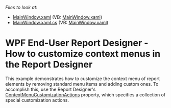 <!-- default file list -->
*Files to look at*:

* [MainWindow.xaml](./CS/CustomizeContextMenus/MainWindow.xaml) (VB: [MainWindow.xaml](./VB/CustomizeContextMenus/MainWindow.xaml))
* [MainWindow.xaml.cs](./CS/CustomizeContextMenus/MainWindow.xaml.cs) (VB: [MainWindow.xaml](./VB/CustomizeContextMenus/MainWindow.xaml))
<!-- default file list end -->
# WPF End-User Report Designer - How to customize context menus in the Report Designer


This example demonstrates how to customize the context menu of report elements by removing standard menu items and adding custom ones. To accomplish this, use the Report Designer's <a href="https://documentation.devexpress.com/#WPF/DevExpressXpfReportsUserDesignerReportDesigner_ContextMenuCustomizationActionstopic">ContextMenuCustomizationActions</a> property, which specifies a collection of special customization actions.

<br/>



